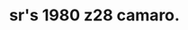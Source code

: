 ---
layout: image_post
main: false
status: wip
category: rodsandricers
back: rodsandricers.html
title: sr's 1980 z28 camaro.
quote: Just like in the catalogue.
image: /images/rodsandricers_map.png
---